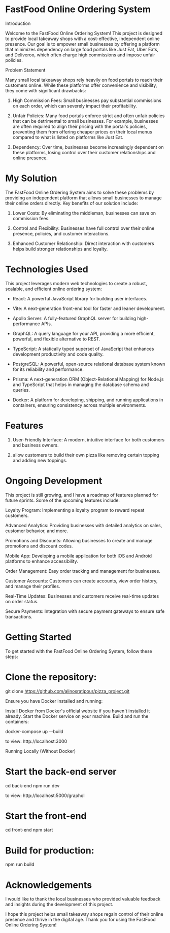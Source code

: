 # FastFood Online Ordering System

Introduction

Welcome to the FastFood Online Ordering System! This project is designed to provide local takeaway shops with a cost-effective, independent online presence. Our goal is to empower small businesses by offering a platform that minimizes dependency on large food portals like Just Eat, Uber Eats, and Deliveroo, which often charge high commissions and impose unfair policies.

Problem Statement

Many small local takeaway shops rely heavily on food portals to reach their customers online. While these platforms offer convenience and visibility, they come with significant drawbacks:

1. High Commission Fees: Small businesses pay substantial commissions on each order, which can severely impact their profitability.

2. Unfair Policies: Many food portals enforce strict and often unfair policies that can be detrimental to small businesses. For example, businesses are often required to align their pricing with the portal's policies, preventing them from offering cheaper prices on their local menus compared to what is listed on platforms like Just Eat.

3. Dependency: Over time, businesses become increasingly dependent on these platforms, losing control over their customer relationships and online presence.

# My Solution

The FastFood Online Ordering System aims to solve these problems by providing an independent platform that allows small businesses to manage their online orders directly. Key benefits of our solution include:

1. Lower Costs: By eliminating the middleman, businesses can save on commission fees.

2. Control and Flexibility: Businesses have full control over their online presence, policies, and customer interactions.

3. Enhanced Customer Relationship: Direct interaction with customers helps build stronger relationships and loyalty.

# Technologies Used

This project leverages modern web technologies to create a robust, scalable, and efficient online ordering system:

- React: A powerful JavaScript library for building user interfaces.

- Vite: A next-generation front-end tool for faster and leaner development.

- Apollo Server: A fully-featured GraphQL server for building high-performance APIs.

- GraphQL: A query language for your API, providing a more efficient, powerful, and flexible alternative to REST.

- TypeScript: A statically typed superset of JavaScript that enhances development productivity and code quality.

- PostgreSQL: A powerful, open-source relational database system known for its reliability and performance.

- Prisma: A next-generation ORM (Object-Relational Mapping) for Node.js and TypeScript that helps in managing the database schema and queries.

- Docker: A platform for developing, shipping, and running applications in containers, ensuring consistency across multiple environments.

# Features

1. User-Friendly Interface: A modern, intuitive interface for both customers and business owners.

2. allow customers to build their own pizza like removing certain topping and adding new toppings.


# Ongoing Development

This project is still growing, and I have a roadmap of features planned for future sprints. Some of the upcoming features include:

Loyalty Program: Implementing a loyalty program to reward repeat customers.

Advanced Analytics: Providing businesses with detailed analytics on sales, customer behavior, and more.

Promotions and Discounts: Allowing businesses to create and manage promotions and discount codes.

Mobile App: Developing a mobile application for both iOS and Android platforms to enhance accessibility.

Order Management: Easy order tracking and management for businesses.

Customer Accounts: Customers can create accounts, view order history, and manage their profiles.

Real-Time Updates: Businesses and customers receive real-time updates on order status.

Secure Payments: Integration with secure payment gateways to ensure safe transactions.


# Getting Started

To get started with the FastFood Online Ordering System, follow these steps:

# Clone the repository:

git clone https://github.com/alinosratipour/pizza_project.git

Ensure you have Docker installed and running:

Install Docker from Docker's official website if you haven't installed it already.
Start the Docker service on your machine.
Build and run the containers:

docker-compose up --build

to view:  http://localhost:3000


Running Locally (Without Docker)

# Start the back-end server

cd back-end
npm run dev

to view: http://localhost:5000/graphql

# Start the front-end

cd front-end
npm start


# Build for production:

npm run build


# Acknowledgements

I would like to thank the local businesses who provided valuable feedback and insights during the development of this project.

I hope this project helps small takeaway shops regain control of their online presence and thrive in the digital age. Thank you for using the FastFood Online Ordering System!